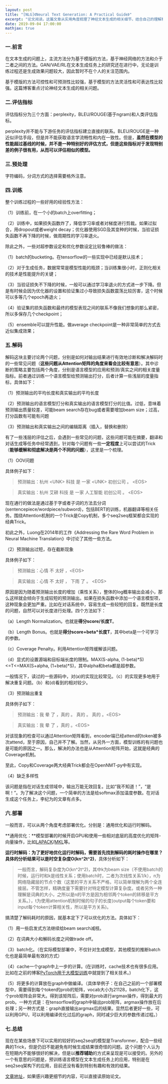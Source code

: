 ```yaml
---
layout: post
title: "[NLG]《Neural Text Generation: A Practical Guide》"
excerpt: "论文阅读。这篇文章从实用角度梳理了神经文本生成的相关细节，结合自己的理解和实践，对论文内容进行个人的理解。"
date: 2019-09-04 17:00:00
mathjax: true
---
```


### 一.前言

在文本生成的问题上，主流方法分为基于模版的方法，基于神经网络的方法和介于二者之间的方法。GAN/VAE/RL在文本生成任务上的研究还在进行中，无论是训练过程还是生成效果问题较大，因此暂时不在个人的关注范围内。

基于模版的方法可控性和可预测性比较强，基于模型的方法灵活性和可表达性比较强。这篇博客重点讨论神经文本生成的相关问题。

### 二.评估指标

评估指标分为三个方面：perplexity，BLEU/ROUGE(基于ngram)和人类评估指标。

perplexity并不能与下游任务的评估指标建立直接的联系。BLEU/ROUGE是一种近似评估手段，但是并不能获取语言学流畅性和内在一致性。但是，**虽然在模型的性能超过基线的时候，并不是一种特别好的评估方式，但是这些指标对于发现特别差的例子很有用，从而可以评估相似的模型。**

### 三.预处理

字符编码，分词方式的选择需要格外注意。

### 四.训练

整个训练过程的一些好用的经验性方法：

（1）训练前，在一个小的batch上overfitting；

（2）训练中，如果损失函数炸了，降低学习率或者对梯度进行剪裁。如果过拟合，用dropout或者weight decay；优化器使用SGD及其变种的时候，当验证损失函数不再下降的时候，做周期性的学习率退火。

除此之外，一些对超参数设定和优化参数设定比较鲁棒的做法：

（1）batch的bucketing。在tensorflow的一些实现中已经是默认技术；

（2）对于生成任务，数据常常是模型性能的瓶颈；当训练集很小时，正则化相关的技术是性能提升的关键；

（3）当验证损失不下降的时候，一般可以通过学习率退火的方式进一步下降。但是有时候会因为优化器的设置和验证集过小导致损失函数震荡比较厉害，这个时候可以多等几个epoch再退火；

（4）验证集的损失函数和最终的模型表现之间的联系不像我们想象的那么紧密，所以多保存几个checkpoint；

（5）ensemble可以提升性能。做average checkpoint是一种非常简单的方式去近似集成效果；

### 五.解码

解码这块主要讨论两个问题，分别是如何对输出结果进行有效地诊断和解决解码时的一些常见问题（**这些问题从Attention矩阵的角度来看会比较有意思**）。其中诊断的策略主要包括两个角度，分别是语言模型的应用和预测/真实之间的相关度量指标。前者通过训练一个语言模型给预测输出打分，后者计算一些浅层的度量指标，具体如下：

（1）预测输出的平均长度和真实输出的平均长度

（2）预测输出的语言模型打分和真实输出的语言模型打分的比值。过低，意味着预测输出质量较差，可能beam search存在bug或者需要增加beam size；过高，打分函数有可能有问题

（3）预测输出和真实输出之间的编辑距离（插入，替换和删除）

有了一些浅层的评估之后，会遇到一些常见的问题，这些问题可能在摘要，翻译和对话生成等任务中经常遇到，针对每个问题有一些**一定程度**上可以尝试的Trick（**能够缓解和彻底解决是两个不同的问题**），这里是一个梳理。

（1）OOV问题

具体例子如下：

>预测输出：杭州 \<UNK\> 科技 是 一家 \<UNK\> 初创公司 。 \<EOS\>

>真实输出：杭州 艾耕 科技 是 一家 人工智能 初创公司 。 \<EOS\>

现在通行的做法是通过基于字或者子词的方法去分词(sentencepiece/wordpiece/subword)，包括BERT的训练，机器翻译等相关任务。围绕Attention机制的一个Trick是Copy机制，多个seq2seq框架都会实现的经典Trick。

初此之外，Luong在2014年的工作《Addressing the Rare Word Problem in Neural Machine Translation》中讨论了其他一些方法。

（2）预测输出过短，存在截断现象

具体例子如下：

> 预测输出：心情 不 太好 ，\<EOS\>

> 真实输出：心情 不 太好 ， 下雨 了 。 \<EOS\>

原因是因为随着预测输出长度的增加（乘性关系），整体的log概率输出会减小，那么这样就会倾向于生成较短的预测输出。如果在损失函数中添加一个语言模型项，这种现象会更加严重。比如在对话系统中，容易生成一些较短的回复。既然是长度的问题，自然可以对长度进行处理。四个方法如下：

（a）Length Normalization。也就是**得分score/长度T**。

（b）Length Bonus。也就是**得分score+beta\*长度T**，其中beta是一个可学习的参数。

（c）Coverage Penalty。利用Attention矩阵缓解该问题。

（d）显式的设置源端和目标端长度的限制。MAX(S-alpha, (1-beta)\*S)<=T<=MAX(S+alpha, (1+beta)\*S)，其中alpha和beta都是超参数。

一般情况下，读过的一些源码中，对(a)的实现比较常见。（c）的实现更多地用于解决重复问题。（b）和(d)看到的相对较少。

（3）预测输出重复

具体例子如下：

>预测输出：我 晕 了 ，真的 。 真的 。 真的 。\<EOS\>

>真实输出：我 晕 了 ，真的 。\<EOS\>

对该现象的检查可以通过Attention矩阵看到，encoder端已经attend的token被多次attend，至于原因，自己并不了解。当然，从另外一方面，模型训练的有问题也是可能的原因之一。那么，解决的办法也是从Attention矩阵开始，这就是经典的Coverage机制。

至此，Copy和Coverage两大经典Trick都会在OpenNMT-py中有实现。

（4）缺乏多样性

该问题是指在对话生成领域中，输出万能无效回复。比如“我不知道！”，“是啊！”。为了解决这个问题，一个简单的方法是给softmax添加温度参数。在对话生成这个任务上，李纪为的文章有点多。

### 六.部署

一般而言，可以从两个角度考虑部署优化。分别是：通用优化和运行时解码。

**通用优化：**模型部署的时候开启GPU和使用一些相对底层的高度优化的矩阵-向量操作，比如[LAPACK](http://www.netlib.org/lapack/)/[MKL](https://software.intel.com/en-us/mkl)等。

**运行时解码：**为了更好地优化运行时解码，需要首先找到解码的耗时操作在哪里？具体的分析结果可以是时空复杂度**O(kn^2t^2)**，具体分析如下：

>一般而言，解码复杂度为O(kn^2t^2)，其中k为beam size（不使用batch的时候，运行时和k是线性关系；使用batch时，二者为次线性关系1/k），n为网络隐藏层的节点个数（这里的平方关系不严格，可以简单理解为两个全连接层。不管怎样，精确度量下需要针对特定模型计算复杂度。或者另外一种理解是词典的大小，之所以是n的平方是因为相邻两个token的转移是平方关系。），t为使用attention机制时候的句子的长度(output每个token要和input每个token计算相关性，所以是平方关系)。

搞清楚了解码耗时的原因，就基本定下了可以优化的方法。具体如下：

（1）用一些启发式方法继续给beam search减枝。

（2）在词典大小和解码长度之间做trade off。

（3）batch化。（在实际模型部署中，不仅针对生成模型，其他模型的推断batch化也是最简单最有效的方式）

（4）cache一个graph中上一步的计算。(在训练时，cache技术也有很多应用。比如在之前的博客[PyTorch用于大模型训练](https://zhpmatrix.github.io/2019/07/18/speed-up-pytorch/)中就提到了相关技术。)

（5）将更多的计算放在graph中做编译。（具体举例子：在自己之前的一个部署模型中，需要得到每个token的prob的矩阵，vocab大小为21128，batch化下，这个prob矩阵会非常大。得到该矩阵后，需要对prob进行argmax操作，得到最大的prob。一种方式是：在tensorflow的graph中输出prob矩阵，argmax操作放在后处理；另一种方式是：graph直接输出argmax后的结果。显然后者更好一些，可以利用GPU，可以利用编译优化过后的graph，同时减少巨大的参数传递过程。）

### 七.总结

现在在某些场景下可以实用的较好的seq2seq的模型是Transformer，配合一些经典的Trick，但是仍旧不能避免有时候生成结果很奇怪的问题。这个问题个人认为在短期内不能够很好的解决，但是以**推荐辅助**的方式来呈现是可以接受的。另外的一个有意思的问题是，预训练语言模型在文本生成任务上的应用，特别是在seq2seq架构下的应用，目前还没有看到特别有趣和有效的结果。

[文章地址](https://github.com/zhpmatrix)，如果感兴趣更细节的内容，可以直接读原始论文。




